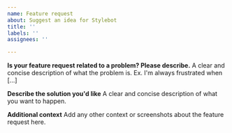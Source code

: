 ```yaml
---
name: Feature request
about: Suggest an idea for Stylebot
title: ''
labels: ''
assignees: ''

---
```


<!-- Thank you for taking the time to suggest a feature for Stylebot -->

**Is your feature request related to a problem? Please describe.**
A clear and concise description of what the problem is. Ex. I'm always frustrated when [...]

**Describe the solution you'd like**
A clear and concise description of what you want to happen.

**Additional context**
Add any other context or screenshots about the feature request here.
